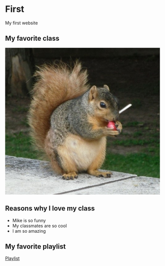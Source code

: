 # First
My first website

## My favorite class
![Awesome class](Squirrel.jpg)

## Reasons why I love my class
- Mike is so funny
- My classmates are so cool
- I am so amazing

## My favorite playlist
[Playlist](https://www.youtube.com/watch?v=SsUD9mb9Rj4&t=235s)
